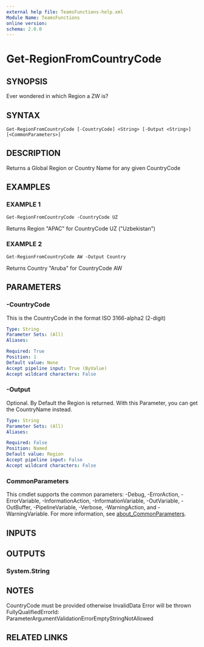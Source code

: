 ```yaml
---
external help file: TeamsFunctions-help.xml
Module Name: TeamsFunctions
online version:
schema: 2.0.0
---
```


# Get-RegionFromCountryCode

## SYNOPSIS
Ever wondered in which Region a ZW is?

## SYNTAX

```
Get-RegionFromCountryCode [-CountryCode] <String> [-Output <String>] [<CommonParameters>]
```

## DESCRIPTION
Returns a Global Region or Country Name for any given CountryCode

## EXAMPLES

### EXAMPLE 1
```
Get-RegionFromCountryCode -CountryCode UZ
```

Returns Region "APAC" for CountryCode UZ ("Uzbekistan")

### EXAMPLE 2
```
Get-RegionFromCountryCode AW -Output Country
```

Returns Country "Aruba" for CountryCode AW

## PARAMETERS

### -CountryCode
This is the CountryCode in the format ISO 3166-alpha2 (2-digit)

```yaml
Type: String
Parameter Sets: (All)
Aliases:

Required: True
Position: 1
Default value: None
Accept pipeline input: True (ByValue)
Accept wildcard characters: False
```

### -Output
Optional.
By Default the Region is returned.
With this Parameter, you can get the CountryName instead.

```yaml
Type: String
Parameter Sets: (All)
Aliases:

Required: False
Position: Named
Default value: Region
Accept pipeline input: False
Accept wildcard characters: False
```

### CommonParameters
This cmdlet supports the common parameters: -Debug, -ErrorAction, -ErrorVariable, -InformationAction, -InformationVariable, -OutVariable, -OutBuffer, -PipelineVariable, -Verbose, -WarningAction, and -WarningVariable. For more information, see [about_CommonParameters](http://go.microsoft.com/fwlink/?LinkID=113216).

## INPUTS

## OUTPUTS

### System.String
## NOTES
CountryCode must be provided otherwise InvalidData Error will be thrown
FullyQualifiedErrorId: ParameterArgumentValidationErrorEmptyStringNotAllowed

## RELATED LINKS
